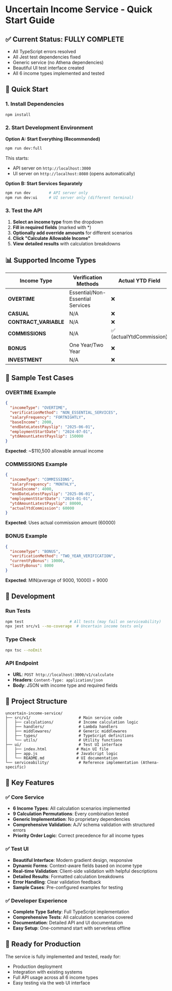 # Uncertain Income Service - Quick Start Guide

## ✅ Current Status: FULLY COMPLETE
- All TypeScript errors resolved
- All Jest test dependencies fixed
- Generic service (no Athena dependencies)
- Beautiful UI test interface created
- All 6 income types implemented and tested

## 🚀 Quick Start

### 1. Install Dependencies
```bash
npm install
```

### 2. Start Development Environment
**Option A: Start Everything (Recommended)**
```bash
npm run dev:full
```
This starts:
- API server on `http://localhost:3000`
- UI server on `http://localhost:8080` (opens automatically)

**Option B: Start Services Separately**
```bash
npm run dev        # API server only
npm run dev:ui     # UI server only (different terminal)
```

### 3. Test the API
1. **Select an income type** from the dropdown
2. **Fill in required fields** (marked with *)
3. **Optionally add override amounts** for different scenarios
4. **Click "Calculate Allowable Income"**
5. **View detailed results** with calculation breakdowns

## 📊 Supported Income Types

| Income Type | Verification Methods | Actual YTD Field | Override Capable |
|------------|---------------------|------------------|------------------|
| **OVERTIME** | Essential/Non-Essential Services | ❌ | ✅ |
| **CASUAL** | N/A | ❌ | ✅ |
| **CONTRACT_VARIABLE** | N/A | ❌ | ✅ |
| **COMMISSIONS** | N/A | ✅ (actualYtdCommission) | ✅ |
| **BONUS** | One Year/Two Year | ❌ | ❌ |
| **INVESTMENT** | N/A | ❌ | ❌ |

## 🧪 Sample Test Cases

### OVERTIME Example
```json
{
  "incomeType": "OVERTIME",
  "verificationMethod": "NON_ESSENTIAL_SERVICES",
  "salaryFrequency": "FORTNIGHTLY",
  "baseIncome": 2000,
  "endDateLatestPayslip": "2025-06-01",
  "employmentStartDate": "2024-07-01",
  "ytdAmountLatestPayslip": 150000
}
```
**Expected**: ~$110,500 allowable annual income

### COMMISSIONS Example
```json
{
  "incomeType": "COMMISSIONS",
  "salaryFrequency": "MONTHLY",
  "baseIncome": 4000,
  "endDateLatestPayslip": "2025-06-01",
  "employmentStartDate": "2024-01-01",
  "ytdAmountLatestPayslip": 80000,
  "actualYtdCommission": 60000
}
```
**Expected**: Uses actual commission amount (60000)

### BONUS Example
```json
{
  "incomeType": "BONUS",
  "verificationMethod": "TWO_YEAR_VERIFICATION",
  "currentFyBonus": 10000,
  "lastFyBonus": 8000
}
```
**Expected**: MIN(average of 9000, 10000) = 9000

## 🔧 Development

### Run Tests
```bash
npm test                    # All tests (may fail on serviceability)
npx jest src/v1 --no-coverage  # Uncertain income tests only
```

### Type Check
```bash
npx tsc --noEmit
```

### API Endpoint
- **URL**: `POST http://localhost:3000/v1/calculate`
- **Headers**: `Content-Type: application/json`
- **Body**: JSON with income type and required fields

## 📁 Project Structure
```
uncertain-income-service/
├── src/v1/                     # Main service code
│   ├── calculations/           # Income calculation logic
│   ├── handlers/               # Lambda handlers
│   ├── middlewares/            # Generic middlewares
│   ├── types/                  # TypeScript definitions
│   └── utils/                  # Utility functions
├── ui/                         # Test UI interface
│   ├── index.html             # Main UI file
│   ├── app.js                 # JavaScript logic
│   └── README.md              # UI documentation
└── serviceability/             # Reference implementation (Athena-specific)
```

## 🎯 Key Features

### ✅ Core Service
- **6 Income Types**: All calculation scenarios implemented
- **9 Calculation Permutations**: Every combination tested
- **Generic Implementation**: No proprietary dependencies
- **Comprehensive Validation**: AJV schema validation with structured errors
- **Priority Order Logic**: Correct precedence for all income types

### ✅ Test UI
- **Beautiful Interface**: Modern gradient design, responsive
- **Dynamic Forms**: Context-aware fields based on income type
- **Real-time Validation**: Client-side validation with helpful descriptions
- **Detailed Results**: Formatted calculation breakdowns
- **Error Handling**: Clear validation feedback
- **Sample Cases**: Pre-configured examples for testing

### ✅ Developer Experience
- **Complete Type Safety**: Full TypeScript implementation
- **Comprehensive Tests**: All calculation scenarios covered
- **Documentation**: Detailed API and UI documentation
- **Easy Setup**: One-command start with serverless offline

## 🚀 Ready for Production

The service is fully implemented and tested, ready for:
- Production deployment
- Integration with existing systems
- Full API usage across all 6 income types
- Easy testing via the web UI interface 